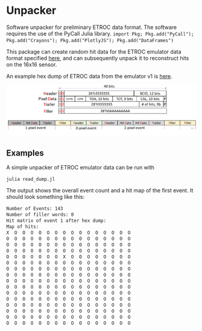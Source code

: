# Unpacker

Software unpacker for preliminary ETROC data format. The software requires the use of the PyCall Julia library. `import Pkg; Pkg.add("PyCall"); Pkg.add("Crayons"); Pkg.add("PlotlyJS"); Pkg.add("DataFrames")`

This package can create random hit data for the ETROC emulator data format specified [here](https://gitlab.cern.ch/cms-etl-electronics/etroc-emulator/-/blob/master/ETROC%20emulator%20version%201/ETROC_Emulator_20210825.pdf),
and can subsequently unpack it to reconstruct hits on the 16x16 sensor.

An example hex dump of ETROC data from the emulator v1 is [here](https://gitlab.cern.ch/cms-etl-electronics/module_test_sw/-/blob/master/output/dump.txt).

![](docs/etroc_dataformat.png)

## Examples

A simple unpacker of ETROC emulator data can be run with
```
julia read_dump.jl
```

The output shows the overall event count and a hit map of the first event.
It should look something like this:
```
Number of Events: 143
Number of filler words: 0
Hit matrix of event 1 after hex dump:
Map of hits:
X  O  O  O  O  O  O  O  O  O  O  O  O  O  O  O
O  O  O  O  O  O  O  O  O  O  O  O  O  O  O  O
O  O  O  O  O  O  O  O  O  O  O  O  O  O  O  O
O  O  O  O  O  O  O  O  O  O  O  O  O  O  O  O
O  O  O  O  O  O  O  X  O  O  O  O  O  O  O  O
O  O  O  O  O  O  O  O  O  O  O  O  O  O  O  O
O  O  O  O  O  O  O  O  O  O  O  O  O  O  O  O
O  O  O  O  O  O  O  O  O  O  O  O  O  O  O  O
O  O  O  O  O  O  O  O  O  O  O  O  O  O  O  O
O  O  O  O  O  O  O  O  O  O  O  O  O  O  O  O
O  O  O  O  O  O  O  O  O  O  O  O  O  O  O  O
O  O  O  O  O  O  O  O  O  O  O  O  O  O  O  O
O  O  O  O  O  O  O  O  O  O  O  O  O  O  O  O
O  O  O  O  O  O  O  O  O  O  O  O  O  O  O  O
O  O  O  O  O  O  O  O  O  O  O  O  O  O  O  O
O  O  O  O  O  O  O  O  O  O  O  O  O  O  O  O
```

